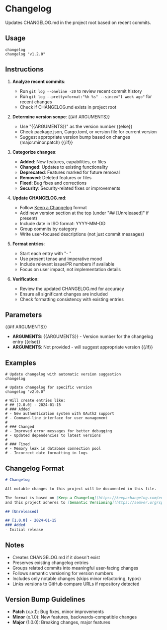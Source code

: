# Changelog

Updates CHANGELOG.md in the project root based on recent commits.

## Usage
```
changelog
changelog "v1.2.0"
```

## Instructions

1. **Analyze recent commits**:
   - Run `git log --oneline -20` to review recent commit history
   - Run `git log --pretty=format:"%h %s" --since="1 week ago"` for recent changes
   - Check if CHANGELOG.md exists in project root

2. **Determine version scope**:
   {{#if ARGUMENTS}}
   - Use "{{ARGUMENTS}}" as the version number
   {{else}}
   - Check package.json, Cargo.toml, or version file for current version
   - Suggest appropriate version bump based on changes (major.minor.patch)
   {{/if}}

3. **Categorize changes**:
   - **Added**: New features, capabilities, or files
   - **Changed**: Updates to existing functionality
   - **Deprecated**: Features marked for future removal
   - **Removed**: Deleted features or files
   - **Fixed**: Bug fixes and corrections
   - **Security**: Security-related fixes or improvements

4. **Update CHANGELOG.md**:
   - Follow [Keep a Changelog](https://keepachangelog.com) format
   - Add new version section at the top (under "## [Unreleased]" if present)
   - Include date in ISO format: YYYY-MM-DD
   - Group commits by category
   - Write user-focused descriptions (not just commit messages)

5. **Format entries**:
   - Start each entry with "- " 
   - Use present tense and imperative mood
   - Include relevant issue/PR numbers if available
   - Focus on user impact, not implementation details

6. **Verification**:
   - Review the updated CHANGELOG.md for accuracy
   - Ensure all significant changes are included
   - Check formatting consistency with existing entries

## Parameters

{{#if ARGUMENTS}}
- **ARGUMENTS**: {{ARGUMENTS}} - Version number for the changelog entry
{{else}}
- **ARGUMENTS**: Not provided - will suggest appropriate version
{{/if}}

## Examples

```
# Update changelog with automatic version suggestion
changelog

# Update changelog for specific version
changelog "v2.0.0"

# Will create entries like:
# ## [2.0.0] - 2024-01-15
# ### Added
# - New authentication system with OAuth2 support
# - Command-line interface for user management
# 
# ### Changed
# - Improved error messages for better debugging
# - Updated dependencies to latest versions
#
# ### Fixed
# - Memory leak in database connection pool
# - Incorrect date formatting in logs
```

## Changelog Format

```markdown
# Changelog

All notable changes to this project will be documented in this file.

The format is based on [Keep a Changelog](https://keepachangelog.com/en/1.0.0/),
and this project adheres to [Semantic Versioning](https://semver.org/spec/v2.0.0.html).

## [Unreleased]

## [1.0.0] - 2024-01-15
### Added
- Initial release
```

## Notes

- Creates CHANGELOG.md if it doesn't exist
- Preserves existing changelog entries
- Groups related commits into meaningful user-facing changes
- Follows semantic versioning for version numbers
- Includes only notable changes (skips minor refactoring, typos)
- Links versions to GitHub compare URLs if repository detected

## Version Bump Guidelines

- **Patch** (x.x.1): Bug fixes, minor improvements
- **Minor** (x.1.0): New features, backwards-compatible changes
- **Major** (1.0.0): Breaking changes, major features